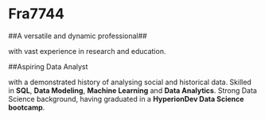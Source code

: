 # Fra7744

##A versatile and dynamic professional##

with vast experience in research and education.

##Aspiring Data Analyst

with a demonstrated history of analysing social and historical data. Skilled in **SQL**, **Data Modeling**, **Machine Learning** and **Data Analytics**. Strong Data Science background, having graduated in a **HyperionDev Data Science bootcamp**.
